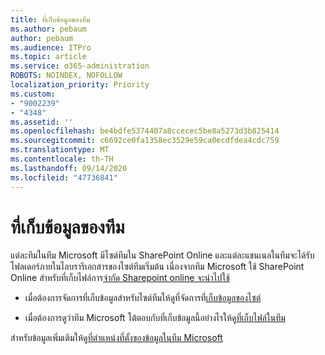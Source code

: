 ```yaml
---
title: ที่เก็บข้อมูลของทีม
ms.author: pebaum
author: pebaum
ms.audience: ITPro
ms.topic: article
ms.service: o365-administration
ROBOTS: NOINDEX, NOFOLLOW
localization_priority: Priority
ms.custom:
- "9002239"
- "4348"
ms.assetid: ''
ms.openlocfilehash: be4bdfe5374407a8ccecec5be8a5273d3b825414
ms.sourcegitcommit: c6692ce0fa1358ec3529e59ca0ecdfdea4cdc759
ms.translationtype: MT
ms.contentlocale: th-TH
ms.lasthandoff: 09/14/2020
ms.locfileid: "47736841"
---
```

# <a name="teams-data-storage"></a>ที่เก็บข้อมูลของทีม

แต่ละทีมในทีม Microsoft มีไซต์ทีมใน SharePoint Online และแต่ละแชนเนลในทีมจะได้รับโฟลเดอร์ภายในไลบรารีเอกสารของไซต์ทีมเริ่มต้น เนื่องจากทีม Microsoft ใช้ SharePoint Online สำหรับที่เก็บไฟล์การ[จำกัด Sharepoint online จะนำไปใช้](https://docs.microsoft.com/microsoftteams/limits-specifications-teams#storage)

- เมื่อต้องการจัดการที่เก็บข้อมูลสำหรับไซต์ทีมให้ดูที่จัดการที่[เก็บข้อมูลของไซต์](https://docs.microsoft.com/sharepoint/manage-site-collection-storage-limits#manage-individual-site-storage-limits)

- เมื่อต้องการดูว่าทีม Microsoft โต้ตอบกับที่เก็บข้อมูลนี้อย่างไรให้ดู[ที่เก็บไฟล์ในทีม](https://support.office.com/article/file-storage-in-teams-df5cc0a5-d1bb-414c-8870-46c6eb76686a)

สำหรับข้อมูลเพิ่มเติมให้ดู[ที่ตำแหน่งที่ตั้งของข้อมูลในทีม Microsoft](https://docs.microsoft.com/microsoftteams/location-of-data-in-teams)
